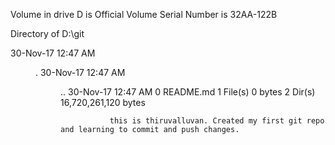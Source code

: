  Volume in drive D is Official
 Volume Serial Number is 32AA-122B

 Directory of D:\git

30-Nov-17  12:47 AM    <DIR>          .
30-Nov-17  12:47 AM    <DIR>          ..
30-Nov-17  12:47 AM                 0 README.md
               1 File(s)              0 bytes
               2 Dir(s)  16,720,261,120 bytes 

			   
			   this is thiruvalluvan. Created my first git repo and learning to commit and push changes. 